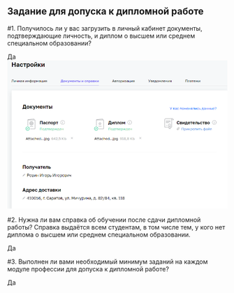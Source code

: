 ## Задание для допуска к дипломной работе

#1. Получилось ли у вас загрузить в личный кабинет документы, подтверждающие личность, и диплом о высшем или среднем специальном образовании?

Да
<img src="img/diplom.png"/>

#2. Нужна ли вам справка об обучении после сдачи дипломной работы? Справка выдаётся всем студентам, в том числе тем, у кого нет диплома о высшем или среднем специальном образовании.

Да

#3. Выполнен ли вами необходимый минимум заданий на каждом модуле профессии для допуска к дипломной работе?

Да
